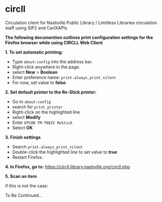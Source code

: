# circll
Circulation client for Nashville Public Library / Limitless Libraries circulation staff using SIP2 and CarlXAPIs

**The following documention outlines print configuration settings for the Firefox browser while using CIRCLL Web Client**

**1. To set automatic printing:**
  * Type `about:config` into the address bar.
  * Right-click anywhere in the page.
  * select **New** > **Boolean**
  * Enter preference name: `print.always_print_silent`
  * For now, set value to **false**.

**2. Set default printer to the Re-Stick printer:**
  * Go to `about:config`
  * search for `print_printer`
  * Right-click on the highlighted line
  * select **Modify**
  * Enter `EPSON TM-T88IV ReStick`
  * Select **OK**

**3. Finish settings**
  * Search `print.always_print_silent`
  * Double-click the highlighted line to set value to **true**
  * Restart Firefox.

**4. In Firefox, go to:** https://circll.library.nashville.org/circll.php

**5. Scan an item**

if this is not the case:

To Be Continued...
